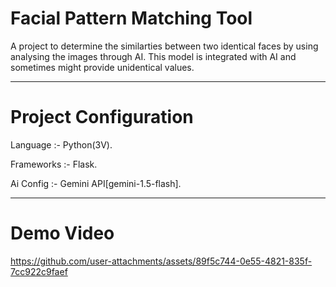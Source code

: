 # Facial Pattern Matching Tool
A project to determine the similarties between two identical faces by using analysing the images through AI.
This model is integrated with AI and sometimes might provide unidentical values.
________________________________________________
# Project Configuration
Language :- Python(3V).

Frameworks :- Flask.

Ai Config :- Gemini API[gemini-1.5-flash].
________________________________________________
# Demo Video
https://github.com/user-attachments/assets/89f5c744-0e55-4821-835f-7cc922c9faef
